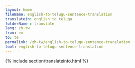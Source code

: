 ```yaml
---
layout: home
fileName: english-to-telugu-sentence-translation
translatein: english_to_telugu
folderName : translate
lang: zh-tw
from: en
to: te
permalink: /zh-tw/english-to-telugu-sentence-translation
tool: english-to-telugu-sentence-translation
---
```

{% include section/translateinto.html %}